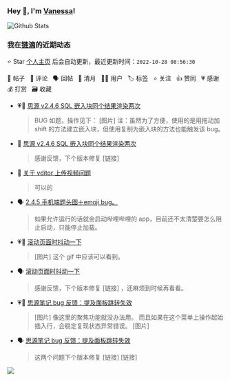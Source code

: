 ### Hey 👋, I'm [Vanessa](http://vanessa.b3log.org/)!

![Github Stats](https://github-readme-stats.vercel.app/api?username=Vanessa219&show_icons=true)

<!--events start -->

### 我在[链滴](https://ld246.com)的近期动态

⭐️ Star [个人主页](https://github.com/Vanessa219/Vanessa219) 后会自动更新，最近更新时间：`2022-10-28 08:56:30`

📝 帖子 &nbsp; 💬 评论 &nbsp; 🗣 回帖 &nbsp; 🌙 清月 &nbsp; 👨‍💻 用户 &nbsp; 🏷️ 标签 &nbsp; ⭐️ 关注 &nbsp; 👍 赞同 &nbsp; 💗 感谢 &nbsp; 💰 打赏 &nbsp; 🗃 收藏

* 💗📝 [思源 v2.4.6 SQL 嵌入块同个结果渲染两次](https://ld246.com/article/1666857862494)

  > BUG 如题，操作见下： [图片] 注：虽然为了方便，使用的是用拖动加 shift 的方法建立嵌入块，但使用复制为嵌入块的方法也能触发该 bug。
* 💬 [思源 v2.4.6 SQL 嵌入块同个结果渲染两次](https://ld246.com/article/1666857862494/comment/1666882229178#comments)

  > 感谢反馈，下个版本修复 [链接]
* 💬 [关于 vditor 上传视频问题](https://ld246.com/article/1666842108112/comment/1666880290891#comments)

  > 可以的
* 🗣 [2.4.5 手机端题头图＋emoji bug。](https://ld246.com/article/1666534313533/comment/1666785804614#comments)

  > 如果允许运行的话就会启动哔哩哔哩的 app，目前还不太清楚要怎么阻止启动，只能停止加载。
* 💗💬 [滚动页面时抖动一下](https://ld246.com/article/1666717094418/comment/1666778715266#comments)

  > [图片] 这个 gif 中应该可以看到。
* 🗣 [滚动页面时抖动一下](https://ld246.com/article/1666717094418/comment/1666778715266#comments)

  > 感谢反馈，下个版本修复 [链接] ，还麻烦到时候再看看。
* 💗💬 [思源笔记 bug 反馈：提及面板跳转失效](https://ld246.com/article/1666766782897/comment/1666770717486#comments)

  > [图片] 像这里的聚焦功能就没办法用。 而且如果在这个菜单上操作起始插入行，会稳定复现状态异常错误。 [图片]
* 🗣 [思源笔记 bug 反馈：提及面板跳转失效](https://ld246.com/article/1666766782897/comment/1666770717486#comments)

  > 这两个问题下个版本修复 [链接] [链接]


<!--events end -->

<a title="Hits" target="_blank" href="https://github.com/Vanessa219/Vanessa219"><img src="https://hits.b3log.org/Vanessa219/Vanessa219.svg"></a>
